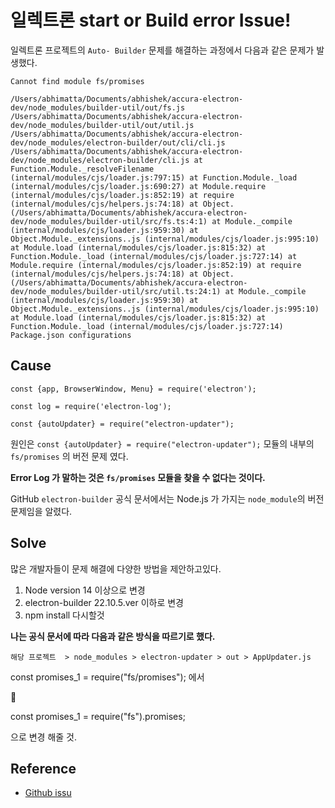 # 일렉트론 start or Build error Issue!

일렉트론 프로젝트의 `Auto- Builder` 문제를 해결하는 과정에서 다음과 같은 문제가 발생했다.

```
Cannot find module fs/promises

/Users/abhimatta/Documents/abhishek/accura-electron-dev/node_modules/builder-util/out/fs.js
/Users/abhimatta/Documents/abhishek/accura-electron-dev/node_modules/builder-util/out/util.js
/Users/abhimatta/Documents/abhishek/accura-electron-dev/node_modules/electron-builder/out/cli/cli.js
/Users/abhimatta/Documents/abhishek/accura-electron-dev/node_modules/electron-builder/cli.js at Function.Module._resolveFilename (internal/modules/cjs/loader.js:797:15) at Function.Module._load (internal/modules/cjs/loader.js:690:27) at Module.require (internal/modules/cjs/loader.js:852:19) at require (internal/modules/cjs/helpers.js:74:18) at Object. (/Users/abhimatta/Documents/abhishek/accura-electron-dev/node_modules/builder-util/src/fs.ts:4:1) at Module._compile (internal/modules/cjs/loader.js:959:30) at Object.Module._extensions..js (internal/modules/cjs/loader.js:995:10) at Module.load (internal/modules/cjs/loader.js:815:32) at Function.Module._load (internal/modules/cjs/loader.js:727:14) at Module.require (internal/modules/cjs/loader.js:852:19) at require (internal/modules/cjs/helpers.js:74:18) at Object. (/Users/abhimatta/Documents/abhishek/accura-electron-dev/node_modules/builder-util/src/util.ts:24:1) at Module._compile (internal/modules/cjs/loader.js:959:30) at Object.Module._extensions..js (internal/modules/cjs/loader.js:995:10) at Module.load (internal/modules/cjs/loader.js:815:32) at Function.Module._load (internal/modules/cjs/loader.js:727:14)
Package.json configurations
```

## Cause

```
const {app, BrowserWindow, Menu} = require('electron');

const log = require('electron-log');

const {autoUpdater} = require("electron-updater");
```
원인은 `const {autoUpdater} = require("electron-updater");` 모듈의 내부의 `fs/promises` 의 버전 문제 였다.

**Error Log 가 말하는 것은 `fs/promises` 모듈을 찾을 수 없다는 것이다.**

GitHub `electron-builder` 공식 문서에서는 Node.js 가 가지는 `node_module`의 버전 문제임을 알렸다.


## Solve

많은 개발자들이 문제 해결에 다양한 방법을 제안하고있다.

1. Node version 14 이상으로 변경
2. electron-builder 22.10.5.ver 이하로 변경
3. npm install 다시할것

**나는 공식 문서에 따라 다음과 같은 방식을 따르기로 했다.**

`해당 프로젝트  > node_modules > electron-updater > out > AppUpdater.js`

const promises_1 = require("fs/promises"); 에서 

🔻

const promises_1 = require("fs").promises;

으로 변경 해줄 것.




## Reference
- [Github issu](https://github.com/electron-userland/electron-builder/issues/5978)